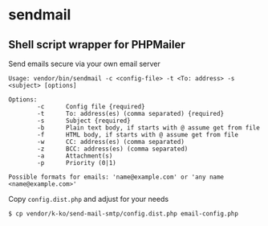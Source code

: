 # sendmail

## Shell script wrapper for PHPMailer

Send emails secure via your own email server

    Usage: vendor/bin/sendmail -c <config-file> -t <To: address> -s <subject> [options]

    Options:
            -c      Config file {required}
            -t      To: address(es) (comma separated) {required}
            -s      Subject {required}
            -b      Plain text body, if starts with @ assume get from file
            -f      HTML body, if starts with @ assume get from file
            -w      CC: address(es) (comma separated)
            -z      BCC: address(es) (comma separated)
            -a      Attachment(s)
            -p      Priority (0|1)

    Possible formats for emails: 'name@example.com' or 'any name <name@example.com>'

Copy `config.dist.php` and adjust for your needs

    $ cp vendor/k-ko/send-mail-smtp/config.dist.php email-config.php
